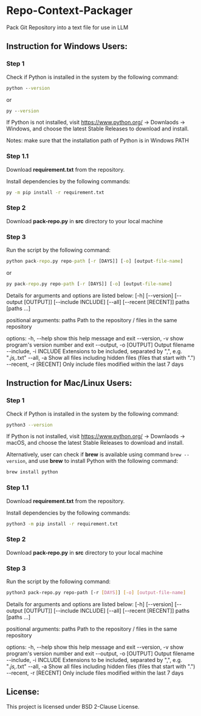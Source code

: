 # Repo-Context-Packager

Pack Git Repository into a text file for use in LLM

## Instruction for Windows Users:

### Step 1

Check if Python is installed in the system by the following command:

```cmd
python --version
```

or

```cmd
py --version
```

If Python is not installed, visit https://www.python.org/ -> Downlaods -> Windows,
and choose the latest Stable Releases to download and install.

Notes: make sure that the installation path of Python is in Windows PATH

### Step 1.1

Download **requirement.txt** from the repository.

Install dependencies by the following commands:

```cmd
py -m pip install -r requirement.txt
```

### Step 2

Download **pack-repo.py** in **src** directory to your local machine

### Step 3

Run the script by the following command:

```cmd
python pack-repo.py repo-path [-r [DAYS]] [-o] [output-file-name]
```

or

```cmd
py pack-repo.py repo-path [-r [DAYS]] [-o] [output-file-name]
```

Details for arguments and options are listed below:
[-h] [--version] [--output [OUTPUT]] [--include INCLUDE] [--all] [--recent [RECENT]] paths [paths ...]

positional arguments:
paths Path to the repository / files in the same repository

options:
-h, --help show this help message and exit
--version, -v show program's version number and exit
--output, -o [OUTPUT] Output filename
--include, -i INCLUDE Extensions to be included, separated by ",", e.g. "_.js,_.txt"
--all, -a Show all files including hidden files (files that start with ".")
--recent, -r [RECENT] Only include files modified within the last 7 days

## Instruction for Mac/Linux Users:

### Step 1

Check if Python is installed in the system by the following command:

```bash
python3 --version
```

If Python is not installed, visit https://www.python.org/ -> Downlaods -> macOS,
and choose the latest Stable Releases to download and install.

Alternatively, user can check if **brew** is available using command `brew --version`, and use **brew** to install Python with the following command:

```sh
brew install python
```

### Step 1.1

Download **requirement.txt** from the repository.

Install dependencies by the following commands:

```bash
python3 -m pip install -r requirement.txt
```

### Step 2

Download **pack-repo.py** in **src** directory to your local machine

### Step 3

Run the script by the following command:

```bash
python3 pack-repo.py repo-path [-r [DAYS]] [-o] [output-file-name]
```

Details for arguments and options are listed below:
[-h] [--version] [--output [OUTPUT]] [--include INCLUDE] [--all] [--recent [RECENT]] paths [paths ...]

positional arguments:
paths Path to the repository / files in the same repository

options:
-h, --help show this help message and exit
--version, -v show program's version number and exit
--output, -o [OUTPUT] Output filename
--include, -i INCLUDE Extensions to be included, separated by ",", e.g. "_.js,_.txt"
--all, -a Show all files including hidden files (files that start with ".")
--recent, -r [RECENT] Only include files modified within the last 7 days

## License:

This project is licensed under BSD 2-Clause License.
